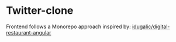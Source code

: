 # Twitter-clone

Frontend follows a Monorepo approach inspired by: [idugalic/digital-restaurant-angular](https://github.com/idugalic/digital-restaurant-angular)
